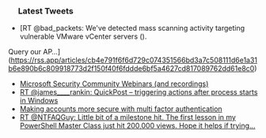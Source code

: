 <h3><a href="https://twitter.com/endi24"><img height=16 src="https://upload.wikimedia.org/wikipedia/sco/9/9f/Twitter_bird_logo_2012.svg"></a> Latest Tweets</h3>

<!-- BLOG-POST-LIST:START -->
- [RT @bad_packets: We've detected mass scanning activity targeting vulnerable VMware vCenter servers ().

Query our AP…](https://rss.app/articles/cb4e791f6f6d729c074351566bd3a7c508111d6e1a31b6e890b6c809918773d2f150f40f6fddde6bf5a4627cd817089762dd61e8c0)
- [Microsoft Security Community Webinars (and recordings)](https://rss.app/articles/cb4e791f6f6d729c074351566bd3a7c508111d6e1a31b6e890b6c809918773d2f150f40f6fddde6bf7a06278dc170b9767d16fe7c3)
- [RT @james____rankin: QuickPost – triggering actions after process starts in Windows](https://rss.app/articles/cb4e791f6f6d729c074351566bd3a7c508111d6e1a31b6e890b6c809918773d2f150f40f6fddde6af2aa637ddf110b9567d76be9c7)
- [Making accounts more secure with multi factor authentication](https://rss.app/articles/cb4e791f6f6d729c074351566bd3a7c508111d6e1a31b6e890b6c809918773d2f150f40f6fddde69f5ab6874d9150b9a60dc6ce5c0)
- [RT @NTFAQGuy: Little bit of a milestone hit. The first lesson in my PowerShell Master Class just hit 200,000 views. Hope it helps if trying…](https://rss.app/articles/cb4e791f6f6d729c074351566bd3a7c508111d6e1a31b6e890b6c809918773d2f150f40f6fddde68f5a0697dda14089764d36ae6c4)
<!-- BLOG-POST-LIST:END -->
